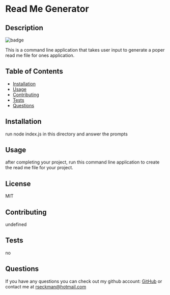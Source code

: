 # Read Me Generator

  ## Description 
  
  ![badge](https://img.shields.io/badge/License-MIT-blue)

  This is a command line application that takes user input to generate a poper read me file for ones application.

  ## Table of Contents

  * [Installation](#Installation)
  * [Usage](#Usage)
  * [Contributing](#Contribution)
  * [Tests](#Tests)
  * [Questions](#Questions)
  
  ##  Installation

  run node index.js in this directory and answer the prompts

  ## Usage

  after completing your project, run this command line application to create the read me file for your project.

  ## License

  MIT


  ## Contributing

  undefined

  ## Tests

  no

  ## Questions

  If you have any questions you can check out my github account: [GitHub](https://github.com/Rseckman)
  or contact me at rseckman@hotmail.com


